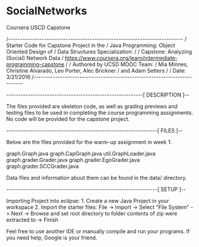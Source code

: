 # SocialNetworks
Coursera USCD Capstone

/-------------------------------------------------------------------------
/ Starter Code for Capstone Project in the
/ Java Programming: Object Oriented Design of
/ Data Structures Specialization:
/
/ Capstone: Analyzing (Social) Network Data
/ https://www.coursera.org/learn/intermediate-programming-capstone
/
/ Authored by UCSD MOOC Team:
/ Mia Minnes, Christine Alvarado, Leo Porter, Alec Brickner
/ and Adam Setters
/
/ Date: 3/21/2016
/-------------------------------------------------------------------------

---------------------------------------------------------[ DESCRIPTION ]--

The files provided are skeleton code, as well as grading previews and
testing files to be used in completing the course programming
assignments. No code will be provided for the capstone project.

---------------------------------------------------------------[ FILES ]--

Below are the files provided for the warm-up assignment in week 1:

graph.Graph.java
graph.CapGraph.java
util.GraphLoader.java
graph.grader.Grader.java
graph.grader.EgoGrader.java
graph.grader.SCCGrader.java

Data files and information about them can be found in the
data/ directory.

---------------------------------------------------------------[ SETUP ]--

Importing Project into eclipse:
	1. Create a new Java Project in your workspace
	2. Import the starter files:
	  File -> Import -> Select "File System" -> Next -> Browse and set
	  root directory to folder contents of zip were extracted to -> Finish

Feel free to use another IDE or manually compile and run your programs.
If you need help, Google is your friend.
